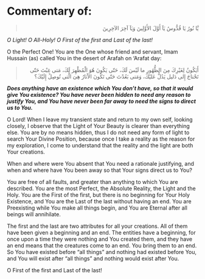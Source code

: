 Commentary of:
==============

<blockquote dir="rtl">
  <p>
يَّا نُورُ يَا قُدُّوسُ يَآ أَوَّلَ الأَوَّلِينَ وَيَآ آخِرَ
الآخِرِينَ
  </p>
</blockquote>

*O Light! O All-Holy! O First of the first and Last of the last!*

O the Perfect One! You are the One whose friend and servant, Imam
Hussain (as) called You in the desert of Arafah on ‘Arafat day:

<blockquote dir="rtl">
  <p>
أَيَكُونُ لِغَيْرِكَ مِنَ الظُّهُورِ ما لَيْسَ لَكَ، حَتّى يَكُونَ
هُوَ الْمُظْهِرَ لَكَ، مَتى غِبْتَ حَتّى تَحْتاجَ إِلى دَليل يَدُلُّ
عَليْكَ، وَمَتى بَعُدْتَ حَتّى تَكُونَ الاْثارُ هِىَ الَّتى تُوصِلُ
إِلَيْكَ؟
  </p>
</blockquote>

***Does anything have an existence which You don’t have, so that it
would give You existence? You have never been hidden to need any reason
to justify You, and You have never been far away to need the signs to
direct us to You.***

O Lord! When I leave my transient state and return to my own self,
looking closely, I observe that the Light of Your Beauty is clearer than
everything else. You are by no means hidden, thus I do not need any form
of light to search Your Divine Position, because once I take a reality
as the reason for my exploration, I come to understand that the reality
and the light are both Your creations.

When and where were You absent that You need a rationale justifying, and
when and where have You been away so that Your signs direct us to You?

You are free of all faults, and greater than anything to which You are
described. You are the most Perfect, the Absolute Reality, the Light and
the Holy. You are the First of the first, but there is no beginning for
Your Holy Existence, and You are the Last of the last without having an
end. You are Preexisting while You make all things begin, and You are
Eternal after all beings will annihilate.

The first and the last are two attributes for all your creations. All of
them have been given a beginning and an end. The entities have a
beginning, for once upon a time they were nothing and You created them,
and they have an end means that the creatures come to an end. You bring
them to an end. So You have existed before “all things” and nothing had
existed before You, and You will exist after “all things” and nothing
would exist after You.

O First of the first and Last of the last!



